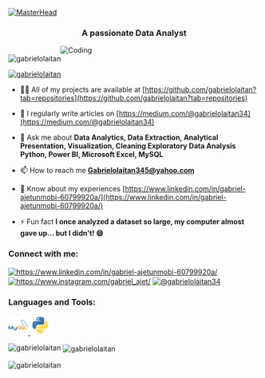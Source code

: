 [![MasterHead](./images/Navy-White-Modern-Digital-Technology-Blog-Banner--1500---400-px---1500---800-px-.gif)](https://rishavchanda.io)
<h3 align="center">A passionate Data Analyst</h3>

<img align="right" alt="Coding" width="400" src="./images/coding.gif">

<p align="left"> <img src="https://komarev.com/ghpvc/?username=gabrielolaitan&label=Profile%20views&color=0e75b6&style=flat" alt="gabrielolaitan" /> </p>

<p align="left"> <a href="https://github.com/ryo-ma/github-profile-trophy"><img src="https://github-profile-trophy.vercel.app/?username=gabrielolaitan" alt="gabrielolaitan" /></a> </p>


- 👨‍💻 All of my projects are available at [https://github.com/gabrielolaitan?tab=repositories](https://github.com/gabrielolaitan?tab=repositories)

- 📝 I regularly write articles on [https://medium.com/@gabrielolaitan34](https://medium.com/@gabrielolaitan34)

- 💬 Ask me about **Data Analytics, Data Extraction, Analytical Presentation, Visualization, Cleaning Exploratory Data Analysis Python, Power BI, Microsoft Excel, MySQL**

- 📫 How to reach me **Gabrielolaitan345@yahoo.com**

- 📄 Know about my experiences [https://www.linkedin.com/in/gabriel-ajetunmobi-60799920a/](https://www.linkedin.com/in/gabriel-ajetunmobi-60799920a/)

- ⚡ Fun fact **I once analyzed a dataset so large, my computer almost gave up... but I didn't! 😄**

<h3 align="left">Connect with me:</h3>
<p align="left">
<a href="https://linkedin.com/in/https://www.linkedin.com/in/gabriel-ajetunmobi-60799920a/" target="blank"><img align="center" src="https://raw.githubusercontent.com/rahuldkjain/github-profile-readme-generator/master/src/images/icons/Social/linked-in-alt.svg" alt="https://www.linkedin.com/in/gabriel-ajetunmobi-60799920a/" height="30" width="40" /></a>
<a href="https://instagram.com/https://www.instagram.com/gabriel_ajet/" target="blank"><img align="center" src="https://raw.githubusercontent.com/rahuldkjain/github-profile-readme-generator/master/src/images/icons/Social/instagram.svg" alt="https://www.instagram.com/gabriel_ajet/" height="30" width="40" /></a>
<a href="https://medium.com/@gabrielolaitan34" target="blank"><img align="center" src="https://raw.githubusercontent.com/rahuldkjain/github-profile-readme-generator/master/src/images/icons/Social/medium.svg" alt="@gabrielolaitan34" height="30" width="40" /></a>
</p>

<h3 align="left">Languages and Tools:</h3>
<p align="left"> <a href="https://www.mysql.com/" target="_blank" rel="noreferrer"> <img src="https://raw.githubusercontent.com/devicons/devicon/master/icons/mysql/mysql-original-wordmark.svg" alt="mysql" width="40" height="40"/> </a> <a href="https://www.python.org" target="_blank" rel="noreferrer"> <img src="https://raw.githubusercontent.com/devicons/devicon/master/icons/python/python-original.svg" alt="python" width="40" height="40"/> </a> </p>

<p><img align="left" src="https://github-readme-stats.vercel.app/api/top-langs?username=gabrielolaitan&show_icons=true&locale=en&layout=compact" alt="gabrielolaitan" /></p>

<p>&nbsp;<img align="center" src="https://github-readme-stats.vercel.app/api?username=gabrielolaitan&show_icons=true&locale=en" alt="gabrielolaitan" /></p>

<p><img align="center" src="https://github-readme-streak-stats.herokuapp.com/?user=gabrielolaitan&" alt="gabrielolaitan" /></p>
